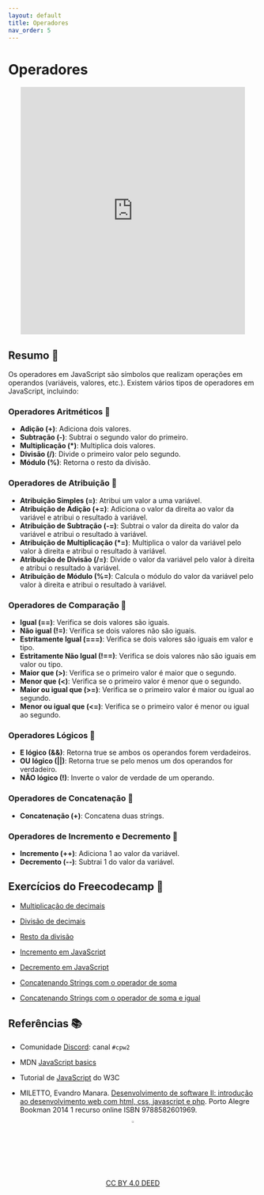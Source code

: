 ```yaml
---
layout: default
title: Operadores
nav_order: 5
---
```


# Operadores
<center>
<iframe src="https://cpw2.rpmhub.dev/operadores/slides/index.html#/" title="Operadores" width="90%" height="500" style="border:none;"></iframe>
</center>

## Resumo 📝

Os operadores em JavaScript são símbolos que realizam operações em operandos
(variáveis, valores, etc.). Existem vários tipos de operadores em JavaScript,
incluindo:

### Operadores Aritméticos 🧮

- **Adição (+)**: Adiciona dois valores.
- **Subtração (-)**: Subtrai o segundo valor do primeiro.
- **Multiplicação (\*)**: Multiplica dois valores.
- **Divisão (/)**: Divide o primeiro valor pelo segundo.
- **Módulo (%)**: Retorna o resto da divisão.

### Operadores de Atribuição 📝

- **Atribuição Simples (=)**: Atribui um valor a uma variável.
- **Atribuição de Adição (+=)**: Adiciona o valor da direita ao valor da
variável e atribui o resultado à variável.
- **Atribuição de Subtração (-=)**: Subtrai o valor da direita do valor da
variável e atribui o resultado à variável.
- **Atribuição de Multiplicação (\*=)**: Multiplica o valor da variável pelo
valor à direita e atribui o resultado à variável.
- **Atribuição de Divisão (/=)**: Divide o valor da variável pelo valor à
direita e atribui o resultado à variável.
- **Atribuição de Módulo (%=)**: Calcula o módulo do valor da variável pelo
valor à direita e atribui o resultado à variável.

### Operadores de Comparação 🔄

- **Igual (==)**: Verifica se dois valores são iguais.
- **Não igual (!=)**: Verifica se dois valores não são iguais.
- **Estritamente Igual (===)**: Verifica se dois valores são iguais em valor e
tipo.
- **Estritamente Não Igual (!==)**: Verifica se dois valores não são iguais em
valor ou tipo.
- **Maior que (>)**: Verifica se o primeiro valor é maior que o segundo.
- **Menor que (<)**: Verifica se o primeiro valor é menor que o segundo.
- **Maior ou igual que (>=)**: Verifica se o primeiro valor é maior ou igual ao
segundo.
- **Menor ou igual que (<=)**: Verifica se o primeiro valor é menor ou igual ao
segundo.

### Operadores Lógicos 🧠

- **E lógico (&&)**: Retorna true se ambos os operandos forem verdadeiros.
- **OU lógico (||)**: Retorna true se pelo menos um dos operandos for
verdadeiro.
- **NÃO lógico (!)**: Inverte o valor de verdade de um operando.

### Operadores de Concatenação 📝

- **Concatenação (+)**: Concatena duas strings.

### Operadores de Incremento e Decremento 🔄

- **Incremento (++)**: Adiciona 1 ao valor da variável.
- **Decremento (--)**: Subtrai 1 do valor da variável.

## Exercícios do Freecodecamp 🎯

* [Multiplicação de decimais](https://www.freecodecamp.org/learn/javascript-algorithms-and-data-structures/basic-javascript/multiply-two-decimals-with-javascript)

* [Divisão de decimais](https://www.freecodecamp.org/learn/javascript-algorithms-and-data-structures/basic-javascript/divide-one-decimal-by-another-with-javascript)

* [Resto da divisão](https://www.freecodecamp.org/learn/javascript-algorithms-and-data-structures/basic-javascript/finding-a-remainder-in-javascript)

* [Incremento em JavaScript](https://www.freecodecamp.org/learn/javascript-algorithms-and-data-structures/basic-javascript/increment-a-number-with-javascript)

* [Decremento em JavaScript](https://www.freecodecamp.org/learn/javascript-algorithms-and-data-structures/basic-javascript/decrement-a-number-with-javascript)

* [Concatenando Strings com o operador de soma](https://www.freecodecamp.org/learn/javascript-algorithms-and-data-structures/basic-javascript/concatenating-strings-with-plus-operator)

* [Concatenando Strings com o operador de soma e igual](https://www.freecodecamp.org/learn/javascript-algorithms-and-data-structures/basic-javascript/concatenating-strings-with-the-plus-equals-operator)

## Referências 📚

* Comunidade [Discord](https://discord.com/invite/C29cqvm): canal `#cpw2`

* MDN [JavaScript basics](https://developer.mozilla.org/en-US/docs/Learn/Getting_started_with_the_web/JavaScript_basics)

* Tutorial de [JavaScript](http://www.w3schools.com/js) do W3C

* MILETTO, Evandro Manara. [Desenvolvimento de software II: introdução ao desenvolvimento web com html, css, javascript e php](https://biblioteca.ifrs.edu.br/pergamum_ifrs/biblioteca_s/acesso_login.php?cod_acervo_acessibilidade=5020682&acesso=aHR0cHM6Ly9pbnRlZ3JhZGEubWluaGFiaWJsaW90ZWNhLmNvbS5ici9ib29rcy85Nzg4NTgyNjAxOTY5&label=acesso%20restrito). Porto Alegre Bookman 2014 1 recurso online ISBN 9788582601969.

<center>
<a href="https://github.com/rodrigoprestesmachado" target="blanck"><img src="../imgs/logo.png" alt="Rodrigo Prestes Machado" width="3%" height="3%" border=0 style="border:0; text-decoration:none; outline:none"></a><br/>
<a rel="license" href="http://creativecommons.org/licenses/by/4.0/">CC BY 4.0 DEED</a>
